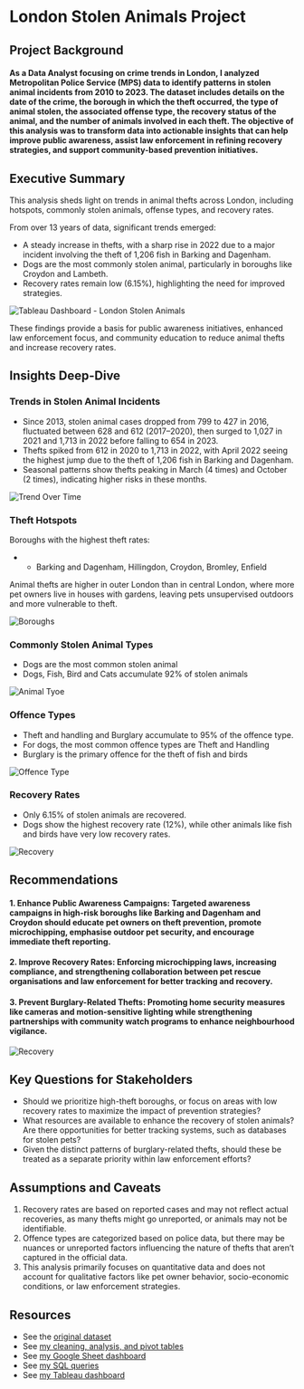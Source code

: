 # London Stolen Animals Project

## Project Background
#### As a Data Analyst focusing on crime trends in London, I analyzed Metropolitan Police Service (MPS) data to identify patterns in stolen animal incidents from 2010 to 2023. The dataset includes details on the date of the crime, the borough in which the theft occurred, the type of animal stolen, the associated offense type, the recovery status of the animal, and the number of animals involved in each theft. The objective of this analysis was to transform  data into actionable insights that can help improve public awareness, assist law enforcement in refining recovery strategies, and support community-based prevention initiatives. 

## Executive Summary
This analysis sheds light on trends in animal thefts across London, including hotspots, commonly stolen animals, offense types, and recovery rates. 

From over 13 years of data, significant trends emerged:
  - A steady increase in thefts, with a sharp rise in 2022 due to a major incident involving the theft of 1,206 fish in Barking and Dagenham.
  - Dogs are the most commonly stolen animal, particularly in boroughs like Croydon and Lambeth.
  - Recovery rates remain low (6.15%), highlighting the need for improved strategies. 

![Tableau Dashboard - London Stolen Animals](https://github.com/Mazedaa/London-Stolen-Animals-Project/blob/main/TableauDashboard.png)

These findings provide a basis for public awareness initiatives, enhanced law enforcement focus, and community education to reduce animal thefts and increase recovery rates.

## Insights Deep-Dive
### Trends in Stolen Animal Incidents
  - Since 2013, stolen animal cases dropped from 799 to 427 in 2016, fluctuated between 628 and 612 (2017–2020), then surged to 1,027 in 2021 and 1,713 in 2022 before falling to 654 in 2023.
  - Thefts spiked from 612 in 2020 to 1,713 in 2022, with April 2022 seeing the highest jump due to the theft of 1,206 fish in Barking and Dagenham.
  - Seasonal patterns show thefts peaking in March (4 times) and October (2 times), indicating higher risks in these months.

![Trend Over Time](https://github.com/Mazedaa/London-Stolen-Animals-Project/blob/main/StolenAnimalDashboards/trend.png)

### Theft Hotspots
Boroughs with the highest theft rates:
- - Barking and Dagenham, Hillingdon, Croydon, Bromley, Enfield

Animal thefts are higher in outer London than in central London, where more pet owners live in houses with gardens, leaving pets unsupervised outdoors and more vulnerable to theft.

![Boroughs](https://github.com/Mazedaa/London-Stolen-Animals-Project/blob/main/StolenAnimalDashboards/borough.png)

### Commonly Stolen Animal Types
  - Dogs are the most common stolen animal
  - Dogs, Fish, Bird and Cats accumulate 92% of stolen animals

![Animal Tyoe](https://github.com/Mazedaa/London-Stolen-Animals-Project/blob/main/StolenAnimalDashboards/animalType.png)

### Offence Types
  - Theft and handling and Burglary accumulate to 95% of the offence type.
  - For dogs, the most common offence types are Theft and Handling
  - Burglary is the primary offence for the theft of fish and birds

![Offence Type](https://github.com/Mazedaa/London-Stolen-Animals-Project/blob/main/StolenAnimalDashboards/offenceType.png)

###  Recovery Rates
  - Only 6.15% of stolen animals are recovered.
  - Dogs show the highest recovery rate (12%), while other animals like fish and birds have very low recovery rates.

![Recovery](https://github.com/Mazedaa/London-Stolen-Animals-Project/blob/main/StolenAnimalDashboards/recovered.png)

## Recommendations
#### 1. Enhance Public Awareness Campaigns: Targeted awareness campaigns in high-risk boroughs like Barking and Dagenham and Croydon should educate pet owners on theft prevention, promote microchipping, emphasise outdoor pet security, and encourage immediate theft reporting.

#### 2. Improve Recovery Rates: Enforcing microchipping laws, increasing compliance, and strengthening collaboration between pet rescue organisations and law enforcement for better tracking and recovery.

#### 3. Prevent Burglary-Related Thefts: Promoting home security measures like cameras and motion-sensitive lighting while strengthening partnerships with community watch programs to enhance neighbourhood vigilance.


![Recovery](https://github.com/Mazedaa/London-Stolen-Animals-Project/blob/main/StolenAnimalDashboards/detective.png)

## Key Questions for Stakeholders
  - Should we prioritize high-theft boroughs, or focus on areas with low recovery rates to maximize the impact of prevention strategies?
  - What resources are available to enhance the recovery of stolen animals? Are there opportunities for better tracking systems, such as databases for stolen pets?
  - Given the distinct patterns of burglary-related thefts, should these be treated as a separate priority within law enforcement efforts?

## Assumptions and Caveats
  1. Recovery rates are based on reported cases and may not reflect actual recoveries, as many thefts might go unreported, or animals may not be identifiable.
  2. Offence types are categorized based on police data, but there may be nuances or unreported factors influencing the nature of thefts that aren’t captured in the official data.
  3. This analysis primarily focuses on quantitative data and does not account for qualitative factors like pet owner behavior, socio-economic conditions, or law enforcement strategies.

## Resources
- See the [original dataset](https://github.com/Mazedaa/London-Stolen-Animals-Project/blob/main/original_stolen_animals.xlsx%20-%20MPS%20Stolen%20animals%20data.csv) 
- See [my cleaning, analysis, and pivot tables](https://github.com/Mazedaa/London-Stolen-Animals-Project/blob/main/clean_stolen_animals.xlsx) 
- See [my Google Sheet dashboard](https://github.com/Mazedaa/London-Stolen-Animals-Project/blob/main/GoogleSheetDashboard.png)
- See [my SQL queries](https://github.com/Mazedaa/London-Stolen-Animals-Project/blob/main/StolenAnimals.sql)
- See [my Tableau dashboard](https://public.tableau.com/app/profile/mazeda5979/vizzes)

